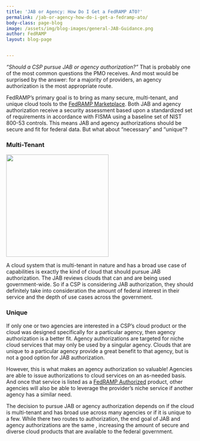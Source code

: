 ```yaml
---
title: 'JAB or Agency: How Do I Get a FedRAMP ATO?'
permalink: /jab-or-agency-how-do-i-get-a-fedramp-ato/
body-class: page-blog
image: /assets/img/blog-images/general-JAB-Guidance.png
author: FedRAMP
layout: blog-page


---
```


*“Should a CSP pursue JAB or agency authorization?”* That is probably one of the most common questions the PMO receives. And most would be surprised by the answer: for a majority of providers, an agency authorization is the most appropriate route.

FedRAMP’s primary goal is to bring as many secure, multi-tenant, and unique cloud tools to the [FedRAMP Marketplace](https://marketplace.fedramp.gov/index.html#/products). Both JAB and agency authorization receive a security assessment based upon a standardized set of requirements in accordance with FISMA using a baseline set of NIST 800-53 controls. This means JAB and agency authorizations should be secure and fit for federal data. But what about “necessary” and “unique”?

### Multi-Tenant



<img class="CToWUd a6T alignright" src="https://lh4.googleusercontent.com/TkzjvQMqAKOUS5HXIs3XkdsOabDqPW-6bFG0Uer3Z4p5mjxMKDOExm5ExwVDdEXr8yqokZViZNzkcTmUR3dY5l4L04qNU95nfdeztXZ7d_VjCj4C_cTbRopYvhKr-SiBhx9J7oYK" width="274" height="274" />

A cloud system that is multi-tenant in nature and has a broad use case of capabilities is exactly the kind of cloud that should pursue JAB authorization. The JAB reviews clouds that can and are being used government-wide. So if a CSP is considering JAB authorization, they should definitely take into consideration the amount of federal interest in their service and the depth of use cases across the government.

###  Unique

If only one or two agencies are interested in a CSP’s cloud product or the cloud was designed specifically for a particular agency, then agency authorization is a better fit. Agency authorizations are targeted for niche cloud services that may only be used by a singular agency. Clouds that are unique to a particular agency provide a great benefit to that agency, but is not a good option for JAB authorization.

However, this is what makes an agency authorization so valuable! Agencies are able to issue authorizations to cloud services on an as-needed basis. And once that service is listed as a [FedRAMP Authorized](https://marketplace.fedramp.gov/#/products?status=Compliant&sort=productName) product, other agencies will also be able to leverage the provider’s niche service if another agency has a similar need.

The decision to pursue JAB or agency authorization depends on if the cloud is multi-tenant and has broad use across many agencies or if it is unique to a few. While there two routes to authorization, the end goal of JAB and agency authorizations are the same , increasing the amount of secure and diverse cloud products that are available to the federal government.
